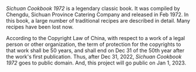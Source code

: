 *Sichuan Cookbook 1972* is a legendary classic book. It was compiled by
Chengdu, Sichuan Province Catering Company and released in Feb 1972. In this
book, a large number of traditional recipes are described in detail. Many
recipes have been lost now.

According to the Copyright Law of China, with respect to a work of a legal
person or other organization, the term of protection for the copyrights to
that work shall be 50 years, and shall end on Dec 31 of the 50th year after
the work's first publication. Thus, after Dec 31, 2022, *Sichuan Cookbook
1972* goes to public domain. And, this project will go public on Jan 1, 2023.

[modeline1]: # ( vim: set filetype=markdown noautoindent: )
[modeline2]: # ( vim: set fileencoding=utf-8 spell spelllang=en: )
[modeline3]: # ( vim: set textwidth=78 tabstop=4 shiftwidth=4 softtabstop=4: )
